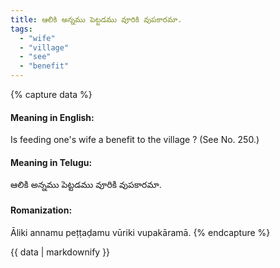 ```yaml
---
title: ఆలికి అన్నము పెట్టడము వూరికి వుపకారమా.
tags:
  - "wife"
  - "village"
  - "see"
  - "benefit"
---
```


{% capture data %}
#### Meaning in English:
Is feeding one's wife a benefit to the village ?
(See No. 250.)

#### Meaning in Telugu:
ఆలికి అన్నము పెట్టడము వూరికి వుపకారమా.

#### Romanization:
Āliki annamu peṭṭaḍamu vūriki vupakāramā.
{% endcapture %}

{{ data | markdownify }}

